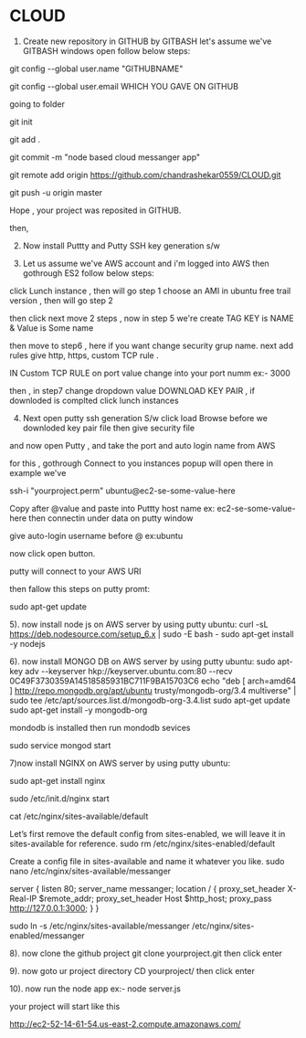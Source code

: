# CLOUD
1) Create new repository in GITHUB by GITBASH 
let's assume we've GITBASH windows open follow below steps:

git config --global user.name "GITHUBNAME"

git config --global user.email WHICH YOU GAVE ON GITHUB

going to folder

git init 

git add .

git commit -m "node based cloud messanger app"

git remote add origin https://github.com/chandrashekar0559/CLOUD.git

git push -u  origin master 

Hope , your project was reposited in GITHUB.

then,

2) Now install Puttty and Putty SSH key generation s/w

3) Let us assume we've AWS account and i'm logged into AWS then  gothrough ES2 follow below steps:

click Lunch instance , then will go step 1
 choose an AMI  in ubuntu free trail version , then will go step 2 

then click next move 2 steps , now in step 5 we're create TAG   KEY is NAME & Value is Some name  

then move to step6 , here if you want change security grup name.
next add rules give http, https, custom TCP rule .

IN Custom TCP RULE on port value change into your port numm ex:- 3000

then , in step7 change dropdown value DOWNLOAD KEY PAIR , if downloded is complted click lunch instances

4) Next open putty ssh generation S/w click load
Browse before we downloded key pair file 
then give security file 

and now open Putty , and take the port and auto login name from AWS 

for this , gothrough Connect to you instances popup will open there in example we've 

ssh-i "yourproject.perm" ubuntu@ec2-se-some-value-here

Copy after @value and paste into Puttty host name ex: ec2-se-some-value-here
then connectin under data on putty window

give auto-login username before @ ex:ubuntu

now click open button.

putty will connect to your AWS URI 

then fallow this steps on putty promt:

sudo apt-get update

5). now install node js on AWS server by using putty ubuntu:
curl -sL https://deb.nodesource.com/setup_6.x | sudo -E bash -
sudo apt-get install -y nodejs

6). now install MONGO DB on AWS server by using putty ubuntu: 
sudo apt-key adv --keyserver hkp://keyserver.ubuntu.com:80 --recv 0C49F3730359A14518585931BC711F9BA15703C6
echo "deb [ arch=amd64 ] http://repo.mongodb.org/apt/ubuntu trusty/mongodb-org/3.4 multiverse" | sudo tee /etc/apt/sources.list.d/mongodb-org-3.4.list
sudo apt-get update
sudo apt-get install -y mongodb-org

mondodb is installed then run mondodb sevices 

sudo service mongod start

7)now install NGINX on AWS server by using putty ubuntu: 

sudo apt-get install nginx

sudo /etc/init.d/nginx start

cat /etc/nginx/sites-available/default

Let’s first remove the default config from sites-enabled, we will leave it in sites-available for reference.
sudo rm /etc/nginx/sites-enabled/default

Create a config file in sites-available and name it whatever you like.
sudo nano /etc/nginx/sites-available/messanger

server {
  listen 80;
  server_name messanger;
  location / {
    proxy_set_header  X-Real-IP  $remote_addr;
    proxy_set_header  Host       $http_host;
    proxy_pass        http://127.0.0.1:3000;
  }
}

sudo ln -s /etc/nginx/sites-available/messanger /etc/nginx/sites-enabled/messanger



8). now clone the github project
 git clone yourproject.git  then click enter
 
9). now goto ur project directory 
CD yourproject/ then click enter

10). now run the node app 
ex:- node server.js

your project will start like this 

http://ec2-52-14-61-54.us-east-2.compute.amazonaws.com/
 
 




 










 

 







